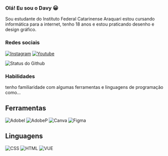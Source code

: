 ### Olá! Eu sou o Davy 😀

Sou estudante do Instituto Federal Catarinense Araquari estou cursando informática para a internet, tenho 18 anos e estou praticando desenho e design gráfico.

### Redes sociais
[![Instagram](https://img.shields.io/badge/Instagram-E4405F?style=for-the-badge&logo=instagram&logoColor=white)](https://www.instagram.com/davymseboldt/)
[![Youtube](https://img.shields.io/badge/YouTube-FF0000?style=for-the-badge&logo=youtube&logoColor=white)](https://www.youtube.com/channel/UCg8yonr69B3qmzQc-b1Roiw)

![Status do Github](https://github-readme-stats.vercel.app/api?username=Rascro&show_icons=true&theme=radical)

### Habilidades

tenho familiaridade com algumas ferramentas e linguagens de programação como...

## Ferramentas

![AdobeI](https://img.shields.io/badge/Adobe%20Illustrator-FF9A00?style=for-the-badge&logo=adobe%20illustrator&logoColor=white)
![AdobeP](https://img.shields.io/badge/Adobe%20Photoshop-31A8FF?style=for-the-badge&logo=Adobe%20Photoshop&logoColor=black)
![Canva](https://img.shields.io/badge/Canva-%2300C4CC.svg?&style=for-the-badge&logo=Canva&logoColor=white)
![Figma](https://img.shields.io/badge/Figma-F24E1E?style=for-the-badge&logo=figma&logoColor=white)

## Linguagens

![CSS](https://img.shields.io/badge/CSS-239120?&style=for-the-badge&logo=css3&logoColor=white)
![HTML](https://img.shields.io/badge/HTML-239120?style=for-the-badge&logo=html5&logoColor=white)
![VUE](https://img.shields.io/badge/Vue.js-35495E?style=for-the-badge&logo=vue.js&logoColor=4FC08D)
